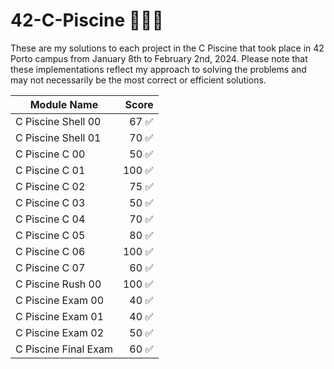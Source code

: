 # 42-C-Piscine 🏊🏻‍♂️

These are my solutions to each project in the C Piscine that took place in 42 Porto campus from January 8th to February 2nd, 2024. Please note that these implementations reflect my approach to solving the problems and may not necessarily be the most correct or efficient solutions.

| Module Name             |  Score  |
|-------------------------|--------:|
| C Piscine Shell 00      |  67 ✅  |
| C Piscine Shell 01      |  70 ✅  |
| C Piscine C 00          |  50 ✅  |
| C Piscine C 01          | 100 ✅  |
| C Piscine C 02          |  75 ✅  |
| C Piscine C 03          |  50 ✅  |
| C Piscine C 04          |  70 ✅  |
| C Piscine C 05          |  80 ✅  |
| C Piscine C 06          | 100 ✅  |
| C Piscine C 07          |  60 ✅  |
| C Piscine Rush 00       | 100 ✅  |
| C Piscine Exam 00       |  40 ✅  |
| C Piscine Exam 01       |  40 ✅  |
| C Piscine Exam 02       |  50 ✅  |
| C Piscine Final Exam    |  60 ✅  |

